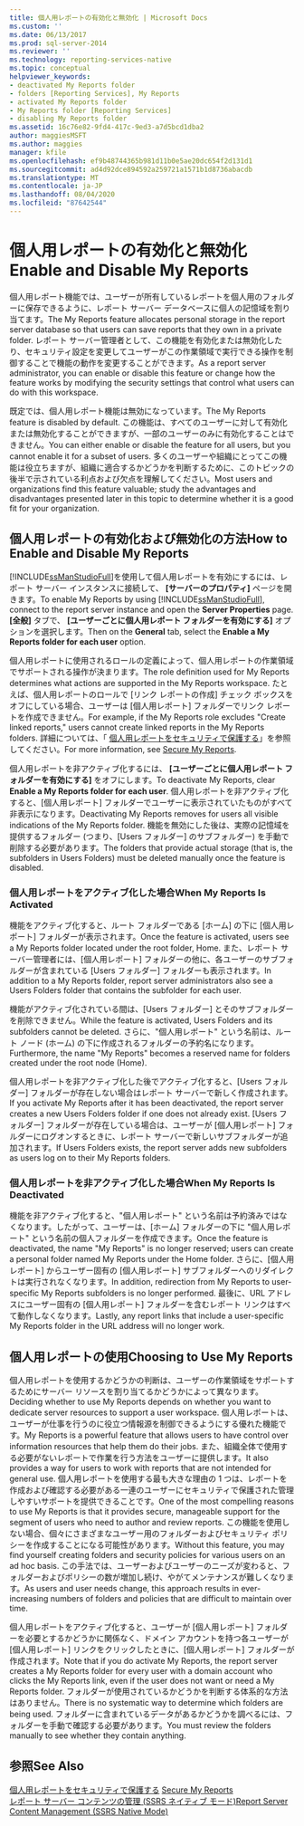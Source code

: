 ```yaml
---
title: 個人用レポートの有効化と無効化 | Microsoft Docs
ms.custom: ''
ms.date: 06/13/2017
ms.prod: sql-server-2014
ms.reviewer: ''
ms.technology: reporting-services-native
ms.topic: conceptual
helpviewer_keywords:
- deactivated My Reports folder
- folders [Reporting Services], My Reports
- activated My Reports folder
- My Reports folder [Reporting Services]
- disabling My Reports folder
ms.assetid: 16c76e82-9fd4-417c-9ed3-a7d5bcd1dba2
author: maggiesMSFT
ms.author: maggies
manager: kfile
ms.openlocfilehash: ef9b48744365b981d11b0e5ae20dc654f2d131d1
ms.sourcegitcommit: ad4d92dce894592a259721a1571b1d8736abacdb
ms.translationtype: MT
ms.contentlocale: ja-JP
ms.lasthandoff: 08/04/2020
ms.locfileid: "87642544"
---
```

# <a name="enable-and-disable-my-reports"></a><span data-ttu-id="4d35d-102">個人用レポートの有効化と無効化</span><span class="sxs-lookup"><span data-stu-id="4d35d-102">Enable and Disable My Reports</span></span>
  <span data-ttu-id="4d35d-103">個人用レポート機能では、ユーザーが所有しているレポートを個人用のフォルダーに保存できるように、レポート サーバー データベースに個人の記憶域を割り当てます。</span><span class="sxs-lookup"><span data-stu-id="4d35d-103">The My Reports feature allocates personal storage in the report server database so that users can save reports that they own in a private folder.</span></span> <span data-ttu-id="4d35d-104">レポート サーバー管理者として、この機能を有効化または無効化したり、セキュリティ設定を変更してユーザーがこの作業領域で実行できる操作を制御することで機能の動作を変更することができます。</span><span class="sxs-lookup"><span data-stu-id="4d35d-104">As a report server administrator, you can enable or disable this feature or change how the feature works by modifying the security settings that control what users can do with this workspace.</span></span>  
  
 <span data-ttu-id="4d35d-105">既定では、個人用レポート機能は無効になっています。</span><span class="sxs-lookup"><span data-stu-id="4d35d-105">The My Reports feature is disabled by default.</span></span> <span data-ttu-id="4d35d-106">この機能は、すべてのユーザーに対して有効化または無効化することができますが、一部のユーザーのみに有効化することはできません。</span><span class="sxs-lookup"><span data-stu-id="4d35d-106">You can either enable or disable the feature for all users, but you cannot enable it for a subset of users.</span></span> <span data-ttu-id="4d35d-107">多くのユーザーや組織にとってこの機能は役立ちますが、組織に適合するかどうかを判断するために、このトピックの後半で示されている利点および欠点を理解してください。</span><span class="sxs-lookup"><span data-stu-id="4d35d-107">Most users and organizations find this feature valuable; study the advantages and disadvantages presented later in this topic to determine whether it is a good fit for your organization.</span></span>  
  
## <a name="how-to-enable-and-disable-my-reports"></a><span data-ttu-id="4d35d-108">個人用レポートの有効化および無効化の方法</span><span class="sxs-lookup"><span data-stu-id="4d35d-108">How to Enable and Disable My Reports</span></span>  
 <span data-ttu-id="4d35d-109">[!INCLUDE[ssManStudioFull](../../includes/ssmanstudiofull-md.md)]を使用して個人用レポートを有効にするには、レポート サーバー インスタンスに接続して、 **[サーバーのプロパティ]** ページを開きます。</span><span class="sxs-lookup"><span data-stu-id="4d35d-109">To enable My Reports by using [!INCLUDE[ssManStudioFull](../../includes/ssmanstudiofull-md.md)], connect to the report server instance and open the **Server Properties** page.</span></span> <span data-ttu-id="4d35d-110">**[全般]** タブで、 **[ユーザーごとに個人用レポート フォルダーを有効にする]** オプションを選択します。</span><span class="sxs-lookup"><span data-stu-id="4d35d-110">Then on the **General** tab, select the **Enable a My Reports folder for each user** option.</span></span>  
  
 <span data-ttu-id="4d35d-111">個人用レポートに使用されるロールの定義によって、個人用レポートの作業領域でサポートされる操作が決まります。</span><span class="sxs-lookup"><span data-stu-id="4d35d-111">The role definition used for My Reports determines what actions are supported in the My Reports workspace.</span></span> <span data-ttu-id="4d35d-112">たとえば、個人用レポートのロールで [リンク レポートの作成] チェック ボックスをオフにしている場合、ユーザーは [個人用レポート] フォルダーでリンク レポートを作成できません。</span><span class="sxs-lookup"><span data-stu-id="4d35d-112">For example, if the My Reports role excludes "Create linked reports," users cannot create linked reports in the My Reports folders.</span></span> <span data-ttu-id="4d35d-113">詳細については、「 [個人用レポートをセキュリティで保護する](../security/secure-my-reports.md)」を参照してください。</span><span class="sxs-lookup"><span data-stu-id="4d35d-113">For more information, see [Secure My Reports](../security/secure-my-reports.md).</span></span>  
  
 <span data-ttu-id="4d35d-114">個人用レポートを非アクティブ化するには、 **[ユーザーごとに個人用レポート フォルダーを有効にする]** をオフにします。</span><span class="sxs-lookup"><span data-stu-id="4d35d-114">To deactivate My Reports, clear **Enable a My Reports folder for each user**.</span></span> <span data-ttu-id="4d35d-115">個人用レポートを非アクティブ化すると、[個人用レポート] フォルダーでユーザーに表示されていたものがすべて非表示になります。</span><span class="sxs-lookup"><span data-stu-id="4d35d-115">Deactivating My Reports removes for users all visible indications of the My Reports folder.</span></span> <span data-ttu-id="4d35d-116">機能を無効にした後は、実際の記憶域を提供するフォルダー (つまり、[Users フォルダー] のサブフォルダー) を手動で削除する必要があります。</span><span class="sxs-lookup"><span data-stu-id="4d35d-116">The folders that provide actual storage (that is, the subfolders in Users Folders) must be deleted manually once the feature is disabled.</span></span>  
  
### <a name="when-my-reports-is-activated"></a><span data-ttu-id="4d35d-117">個人用レポートをアクティブ化した場合</span><span class="sxs-lookup"><span data-stu-id="4d35d-117">When My Reports Is Activated</span></span>  
 <span data-ttu-id="4d35d-118">機能をアクティブ化すると、ルート フォルダーである [ホーム] の下に [個人用レポート] フォルダーが表示されます。</span><span class="sxs-lookup"><span data-stu-id="4d35d-118">Once the feature is activated, users see a My Reports folder located under the root folder, Home.</span></span> <span data-ttu-id="4d35d-119">また、レポート サーバー管理者には、[個人用レポート] フォルダーの他に、各ユーザーのサブフォルダーが含まれている [Users フォルダー] フォルダーも表示されます。</span><span class="sxs-lookup"><span data-stu-id="4d35d-119">In addition to a My Reports folder, report server administrators also see a Users Folders folder that contains the subfolder for each user.</span></span>  
  
 <span data-ttu-id="4d35d-120">機能がアクティブ化されている間は、[Users フォルダー] とそのサブフォルダーを削除できません。</span><span class="sxs-lookup"><span data-stu-id="4d35d-120">While the feature is activated, Users Folders and its subfolders cannot be deleted.</span></span> <span data-ttu-id="4d35d-121">さらに、"個人用レポート" という名前は、ルート ノード (ホーム) の下に作成されるフォルダーの予約名になります。</span><span class="sxs-lookup"><span data-stu-id="4d35d-121">Furthermore, the name "My Reports" becomes a reserved name for folders created under the root node (Home).</span></span>  
  
 <span data-ttu-id="4d35d-122">個人用レポートを非アクティブ化した後でアクティブ化すると、[Users フォルダー] フォルダーが存在しない場合はレポート サーバーで新しく作成されます。</span><span class="sxs-lookup"><span data-stu-id="4d35d-122">If you activate My Reports after it has been deactivated, the report server creates a new Users Folders folder if one does not already exist.</span></span> <span data-ttu-id="4d35d-123">[Users フォルダー] フォルダーが存在している場合は、ユーザーが [個人用レポート] フォルダーにログオンするときに、レポート サーバーで新しいサブフォルダーが追加されます。</span><span class="sxs-lookup"><span data-stu-id="4d35d-123">If Users Folders exists, the report server adds new subfolders as users log on to their My Reports folders.</span></span>  
  
### <a name="when-my-reports-is-deactivated"></a><span data-ttu-id="4d35d-124">個人用レポートを非アクティブ化した場合</span><span class="sxs-lookup"><span data-stu-id="4d35d-124">When My Reports Is Deactivated</span></span>  
 <span data-ttu-id="4d35d-125">機能を非アクティブ化すると、"個人用レポート" という名前は予約済みではなくなります。したがって、ユーザーは、[ホーム] フォルダーの下に "個人用レポート" という名前の個人フォルダーを作成できます。</span><span class="sxs-lookup"><span data-stu-id="4d35d-125">Once the feature is deactivated, the name "My Reports" is no longer reserved; users can create a personal folder named My Reports under the Home folder.</span></span> <span data-ttu-id="4d35d-126">さらに、[個人用レポート] からユーザー固有の [個人用レポート] サブフォルダーへのリダイレクトは実行されなくなります。</span><span class="sxs-lookup"><span data-stu-id="4d35d-126">In addition, redirection from My Reports to user-specific My Reports subfolders is no longer performed.</span></span> <span data-ttu-id="4d35d-127">最後に、URL アドレスにユーザー固有の [個人用レポート] フォルダーを含むレポート リンクはすべて動作しなくなります。</span><span class="sxs-lookup"><span data-stu-id="4d35d-127">Lastly, any report links that include a user-specific My Reports folder in the URL address will no longer work.</span></span>  
  
## <a name="choosing-to-use-my-reports"></a><span data-ttu-id="4d35d-128">個人用レポートの使用</span><span class="sxs-lookup"><span data-stu-id="4d35d-128">Choosing to Use My Reports</span></span>  
 <span data-ttu-id="4d35d-129">個人用レポートを使用するかどうかの判断は、ユーザーの作業領域をサポートするためにサーバー リソースを割り当てるかどうかによって異なります。</span><span class="sxs-lookup"><span data-stu-id="4d35d-129">Deciding whether to use My Reports depends on whether you want to dedicate server resources to support a user workspace.</span></span> <span data-ttu-id="4d35d-130">個人用レポートは、ユーザーが仕事を行うのに役立つ情報源を制御できるようにする優れた機能です。</span><span class="sxs-lookup"><span data-stu-id="4d35d-130">My Reports is a powerful feature that allows users to have control over information resources that help them do their jobs.</span></span> <span data-ttu-id="4d35d-131">また、組織全体で使用する必要がないレポートで作業を行う方法をユーザーに提供します。</span><span class="sxs-lookup"><span data-stu-id="4d35d-131">It also provides a way for users to work with reports that are not intended for general use.</span></span> <span data-ttu-id="4d35d-132">個人用レポートを使用する最も大きな理由の 1 つは、レポートを作成および確認する必要がある一連のユーザーにセキュリティで保護された管理しやすいサポートを提供できることです。</span><span class="sxs-lookup"><span data-stu-id="4d35d-132">One of the most compelling reasons to use My Reports is that it provides secure, manageable support for the segment of users who need to author and review reports.</span></span> <span data-ttu-id="4d35d-133">この機能を使用しない場合、個々にさまざまなユーザー用のフォルダーおよびセキュリティ ポリシーを作成することになる可能性があります。</span><span class="sxs-lookup"><span data-stu-id="4d35d-133">Without this feature, you may find yourself creating folders and security policies for various users on an ad hoc basis.</span></span> <span data-ttu-id="4d35d-134">この手法では、ユーザーおよびユーザーのニーズが変わると、フォルダーおよびポリシーの数が増加し続け、やがてメンテナンスが難しくなります。</span><span class="sxs-lookup"><span data-stu-id="4d35d-134">As users and user needs change, this approach results in ever-increasing numbers of folders and policies that are difficult to maintain over time.</span></span>  
  
 <span data-ttu-id="4d35d-135">個人用レポートをアクティブ化すると、ユーザーが [個人用レポート] フォルダーを必要とするかどうかに関係なく、ドメイン アカウントを持つ各ユーザーが [個人用レポート] リンクをクリックしたときに、[個人用レポート] フォルダーが作成されます。</span><span class="sxs-lookup"><span data-stu-id="4d35d-135">Note that if you do activate My Reports, the report server creates a My Reports folder for every user with a domain account who clicks the My Reports link, even if the user does not want or need a My Reports folder.</span></span> <span data-ttu-id="4d35d-136">フォルダーが使用されているかどうかを判断する体系的な方法はありません。</span><span class="sxs-lookup"><span data-stu-id="4d35d-136">There is no systematic way to determine which folders are being used.</span></span> <span data-ttu-id="4d35d-137">フォルダーに含まれているデータがあるかどうかを調べるには、フォルダーを手動で確認する必要があります。</span><span class="sxs-lookup"><span data-stu-id="4d35d-137">You must review the folders manually to see whether they contain anything.</span></span>  
  
## <a name="see-also"></a><span data-ttu-id="4d35d-138">参照</span><span class="sxs-lookup"><span data-stu-id="4d35d-138">See Also</span></span>  
 <span data-ttu-id="4d35d-139">[個人用レポートをセキュリティで保護する](../security/secure-my-reports.md) </span><span class="sxs-lookup"><span data-stu-id="4d35d-139">[Secure My Reports](../security/secure-my-reports.md) </span></span>  
 [<span data-ttu-id="4d35d-140">レポート サーバー コンテンツの管理 &#40;SSRS ネイティブ モード&#41;</span><span class="sxs-lookup"><span data-stu-id="4d35d-140">Report Server Content Management &#40;SSRS Native Mode&#41;</span></span>](report-server-content-management-ssrs-native-mode.md)  
  
  

